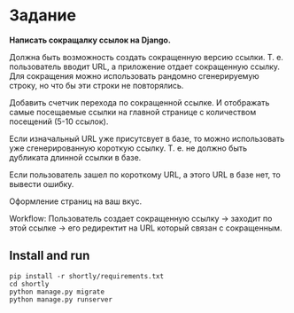 Задание
================

**Написать сокращалку ссылок на Django.**

Должна быть возможность создать сокращенную версию ссылки. Т. е. пользователь вводит URL, а приложение отдает сокращенную ссылку. Для сокращения можно использовать рандомно сгенерируемую строку, но что бы эти строки не повторялись. 

Добавить счетчик перехода по сокращенной ссылке. И отображать самые посещаемые ссылки на главной странице с количеством посещений (5-10 ссылок).

Если изначальный URL уже присутсвует в базе, то можно использовать уже сгенерированную короткую ссылку. Т. е. не должно быть дубликата длинной ссылки в базе.

Если пользователь зашел по короткому URL, а этого URL в базе нет, то вывести ошибку.

Оформление страниц на ваш вкус.

Workflow: Пользователь создает сокращенную ссылку -> заходит по этой ссылке -> его редиректит на URL который связан с сокращенным.

Install and run
----------------
    pip install -r shortly/requirements.txt
    cd shortly
    python manage.py migrate
    python manage.py runserver



